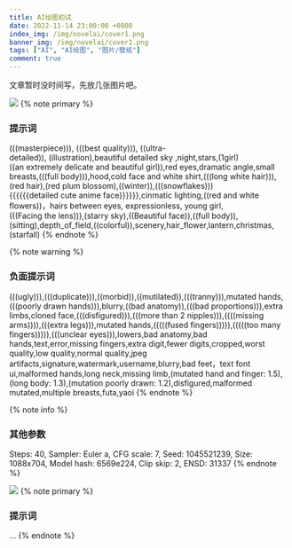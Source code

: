 ```yaml
---
title: AI绘图初试
date: 2022-11-14 23:00:00 +0800
index_img: /img/novelai/cover1.png
banner_img: /img/novelai/cover1.png
tags: ["AI", "AI绘图", "图片/壁纸"]
comment: true
---
```

<!--more-->
文章暂时没时间写，先放几张图片吧。

![](/img/novelai/1001.png)
{% note primary %}
### 提示词
(((masterpiece))), (((best quality))), ((ultra-detailed)), (illustration),beautiful detailed sky ,night,stars,(1girl)((an extremely delicate and beautiful girl)),red eyes,dramatic angle,small breasts,(((full body))),hood,cold face and white shirt,(((long white hair))),(red hair),(red plum blossom),((winter)),(((snowflakes))){{{{{{detailed cute anime face}}}}}},cinmatic lighting,((red and white flowers))，hairs between eyes, expressionless, young girl,(((Facing the lens))),(starry sky),((Beautiful face)),((full body)),(sitting),depth_of_field,((colorful)),scenery,hair_flower,lantern,christmas,(starfall)
{% endnote %}

{% note warning %}
### 负面提示词
(((ugly))),(((duplicate))),((morbid)),((mutilated)),(((tranny))),mutated hands,(((poorly drawn hands))),blurry,((bad anatomy)),(((bad proportions))),extra limbs,cloned face,(((disfigured))),(((more than 2 nipples))),((((missing arms)))),(((extra legs))),mutated hands,(((((fused fingers))))),(((((too many fingers))))),(((unclear eyes))),lowers,bad anatomy,bad hands,text,error,missing fingers,extra digit,fewer digits,cropped,worst quality,low quality,normal quality,jpeg artifacts,signature,watermark,username,blurry,bad feet，text font ui,malformed hands,long neck,missing limb,(mutated hand and finger: 1.5),(long body: 1.3),(mutation poorly drawn: 1.2),disfigured,malformed mutated,multiple breasts,futa,yaoi
{% endnote %}

{% note info %}
### 其他参数
Steps: 40, Sampler: Euler a, CFG scale: 7, Seed: 1045521239, Size: 1088x704, Model hash: 6569e224, Clip skip: 2, ENSD: 31337
{% endnote %}

![](/img/novelai/1002.png)
{% note primary %}
### 提示词
...
{% endnote %}